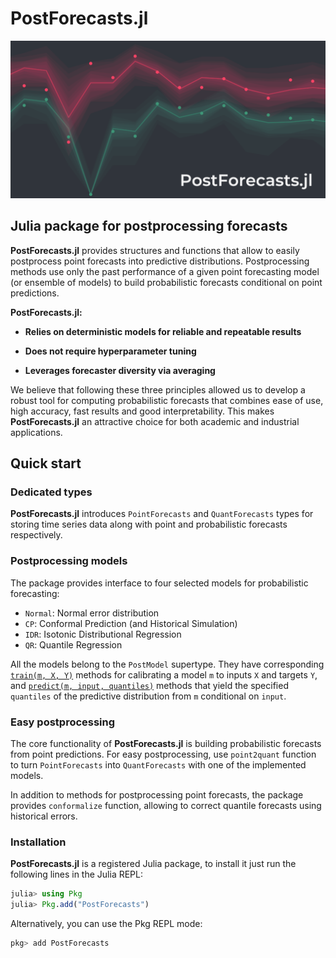 # PostForecasts.jl
![image](images/banner.png)

## Julia package for postprocessing forecasts
**PostForecasts.jl** provides structures and functions that allow to easily postprocess point forecasts into predictive distributions. Postprocessing methods use only the past performance of a given point forecasting model (or ensemble of models) to build probabilistic forecasts conditional on point predictions.

**PostForecasts.jl:**

- **Relies on deterministic models for reliable and repeatable results**

- **Does not require hyperparameter tuning**

- **Leverages forecaster diversity via averaging**

We believe that following these three principles allowed us to develop a robust tool for computing probabilistic forecasts that combines ease of use, high accuracy, fast results and good interpretability. This makes **PostForecasts.jl** an attractive choice for both academic and industrial applications.

## Quick start

### Dedicated types
**PostForecasts.jl** introduces `PointForecasts` and `QuantForecasts` types for storing time series data along with point and probabilistic forecasts respectively.

### Postprocessing models
The package provides interface to four selected models for probabilistic forecasting:
- `Normal`:  Normal error distribution
- `CP`: Conformal Prediction (and Historical Simulation)
- `IDR`: Isotonic Distributional Regression
- `QR`: Quantile Regression

All the models belong to the `PostModel` supertype. They have corresponding [`train(m, X, Y)`](models.md#Training-and-prediction) methods for calibrating a model `m` to inputs `X` and targets `Y`, and [`predict(m, input, quantiles)`](models.md#Training-and-prediction) methods that yield the specified `quantiles` of the predictive distribution from `m` conditional on `input`.

### Easy postprocessing
The core functionality of **PostForecasts.jl** is building probabilistic forecasts from point predictions. For easy postprocessing, use `point2quant` function to turn `PointForecasts` into `QuantForecasts` with one of the implemented models.

In addition to methods for postprocessing point forecasts, the package provides `conformalize` function, allowing to correct quantile forecasts using historical errors.

### Installation
**PostForecasts.jl** is a registered Julia package, to install it just run the following lines in the Julia REPL:

```julia
julia> using Pkg
julia> Pkg.add("PostForecasts")
```

Alternatively, you can use the Pkg REPL mode:
```julia
pkg> add PostForecasts
```
